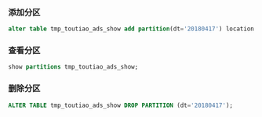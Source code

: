 





### 添加分区
```sql
alter table tmp_toutiao_ads_show add partition(dt='20180417') location 'hdfs://qunarcluster/user/wirelessdev/log/ads/show/20180417';
```
### 查看分区
```sql
show partitions tmp_toutiao_ads_show;
```
### 删除分区
```sql
ALTER TABLE tmp_toutiao_ads_show DROP PARTITION (dt='20180417');
```
